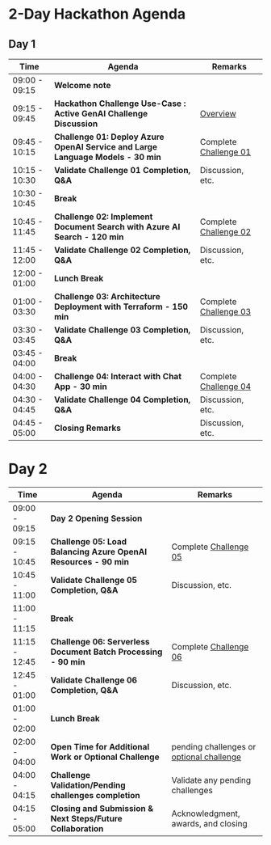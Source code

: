 # 2-Day Hackathon Agenda

## Day 1

| Time          | Agenda                                              | Remarks                                  |
|---------------|-----------------------------------------------------|------------------------------------------|
| 09:00 - 09:15 | **Welcome note**                                        |                                          |
| 09:15 - 09:45 | **Hackathon Challenge Use-Case : Active GenAI Challenge Discussion** |    [Overview](https://github.com/CloudLabs-MOC/Active-GenAI-Challenge-lab/blob/main/Scenario/overview.md)  |
| 09:45 - 10:15 | **Challenge 01: Deploy Azure OpenAI Service and Large Language Models - 30 min** | Complete [Challenge 01](https://github.com/CloudLabs-MOC/Active-GenAI-Challenge-lab/blob/main/Scenario/Hackathon-Day-2/Challenge-1.md)        |
| 10:15 - 10:30 | **Validate Challenge 01 Completion, Q&A** | Discussion, etc.                  |
| 10:30 - 10:45 | **Break**                                           |                                     |
| 10:45 - 11:45 | **Challenge 02: Implement Document Search with Azure AI Search - 120 min** | Complete [Challenge 02](https://github.com/CloudLabs-MOC/Active-GenAI-Challenge-lab/blob/main/Scenario/Hackathon-Day-2/Challenge-2.md)    |
| 11:45 - 12:00 | **Validate Challenge 02 Completion, Q&A** | Discussion, etc.                   |
| 12:00 - 01:00 | **Lunch Break**                                           |                                    |
| 01:00 - 03:30 | **Challenge 03: Architecture Deployment with Terraform - 150 min** | Complete [Challenge 03](https://github.com/CloudLabs-MOC/Active-GenAI-Challenge-lab/blob/main/Scenario/Hackathon-Day-2/Challenge-3.md) |
| 03:30 - 03:45 | **Validate Challenge 03 Completion, Q&A** | Discussion, etc.                  |
| 03:45 - 04:00 | **Break**                                           |                                  |
| 04:00 - 04:30 | **Challenge 04: Interact with Chat App - 30 min**   | Complete [Challenge 04](https://github.com/CloudLabs-MOC/Active-GenAI-Challenge-lab/blob/main/Scenario/Hackathon-Day-2/Challenge-4.md)             |
| 04:30 - 04:45 | **Validate Challenge 04 Completion, Q&A** | Discussion, etc.           |
| 04:45 - 05:00 | **Closing Remarks** | Discussion, etc.        |


# Day 2

| Time          | Agenda                                              | Remarks                                  |
|---------------|-----------------------------------------------------|------------------------------------------|
| 09:00 - 09:15 | **Day 2 Opening Session**                                        |                                          |
| 09:15 - 10:45 | **Challenge 05: Load Balancing Azure OpenAI Resources - 90 min** | Complete [Challenge 05](https://github.com/CloudLabs-MOC/Active-GenAI-Challenge-lab/blob/main/Scenario/Hackathon-Day-2/Challenge-5.md)         |
| 10:45 - 11:00 | **Validate Challenge 05 Completion, Q&A** | Discussion, etc.                         |
| 11:00 - 11:15 | **Break**                                           |                                          |
| 11:15 - 12:45 | **Challenge 06: Serverless Document Batch Processing - 90 min** | Complete [Challenge 06](https://github.com/CloudLabs-MOC/Active-GenAI-Challenge-lab/blob/main/Scenario/Hackathon-Day-2/Challenge-6.md)   |
| 12:45 - 01:00 | **Validate Challenge 06 Completion, Q&A** | Discussion, etc.                         |
| 01:00 - 02:00 | **Lunch Break**                                           |                                          |
| 02:00 - 04:00 | **Open Time for Additional Work or Optional Challenge** | pending challenges or [optional challenge](https://github.com/CloudLabs-MOC/Active-GenAI-Challenge-lab/blob/main/Scenario/Challenge-optional.md)  |
| 04:00 - 04:15 | **Challenge Validation/Pending challenges completion**        | Validate any pending challenges |
| 04:15 - 05:00  | **Closing and Submission & Next Steps/Future Collaboration**                      | Acknowledgment, awards, and closing      |


